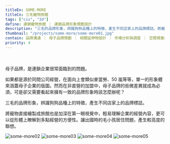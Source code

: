 ```yaml
---
titleEn: SOME-MORE
titleCn: 三毛寵物旅館
tags: ["cis", "2d"]
define: 連鎖寵物旅館 ｜ 連鎖品牌形象規劃設計
description: "三毛的品牌形象，辨識狗狗品種上的特徵，產生不同店家上的品牌標誌。將寵物直接繪製成旅館也是加深在第一眼視覺中，輕易理解企業的經營內容，更可以從形體上瞭解到多點經營的方便性。"
thumbnail: "/projects/some-more/some-more01.jpg"
contain: 品牌溝通 ｜ 母子品牌規劃 ｜ 相關延伸物設計 ｜ 市場分析與調查 ｜ 空間視覺媒合
priority: 4
---
```


<section>　

母子品牌，是連鎖企業很常面臨到的問題。

如果都是源於同間公司經營，在面向上會類似麥當勞、50 嵐等等，單一的形象體來涵蓋母子企業的版圖。然而在非直營的加盟中，母子品牌的些微差異就成為必須，可是卻又需要看起來擁有一致的品牌形象時該怎麼辦呢？

三毛的品牌形象，辨識狗狗品種上的特徵，產生不同店家上的品牌標誌。

將寵物直接繪製成旅館也是加深在第一眼視覺中，輕易理解企業的經營內容，更可以從形體上瞭解到多點經營的方便性。讓出國時的毛小孩居住問題，產生較高度的聯想。

</section>

<section>

<img alt="some-more02" data-src="/projects/some-more/some-more02.jpg" className="lazyload" />
<img alt="some-more03" data-src="/projects/some-more/some-more03.jpg" className="lazyload" />
<img alt="some-more04" data-src="/projects/some-more/some-more04.jpg" className="lazyload" />
<img alt="some-more05" data-src="/projects/some-more/some-more05.jpg" className="lazyload" />

</section>
